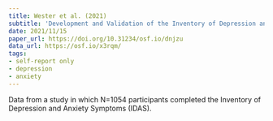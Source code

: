 ```yaml
---
title: Wester et al. (2021)
subtitle: 'Development and Validation of the Inventory of Depression and Anxiety Symptoms II – German Version'
date: 2021/11/15
paper_url: https://doi.org/10.31234/osf.io/dnjzu
data_url: https://osf.io/x3rqm/
tags:
- self-report only
- depression
- anxiety
---
```


Data from a study in which N=1054 participants completed the Inventory of Depression and Anxiety Symptoms (IDAS).

